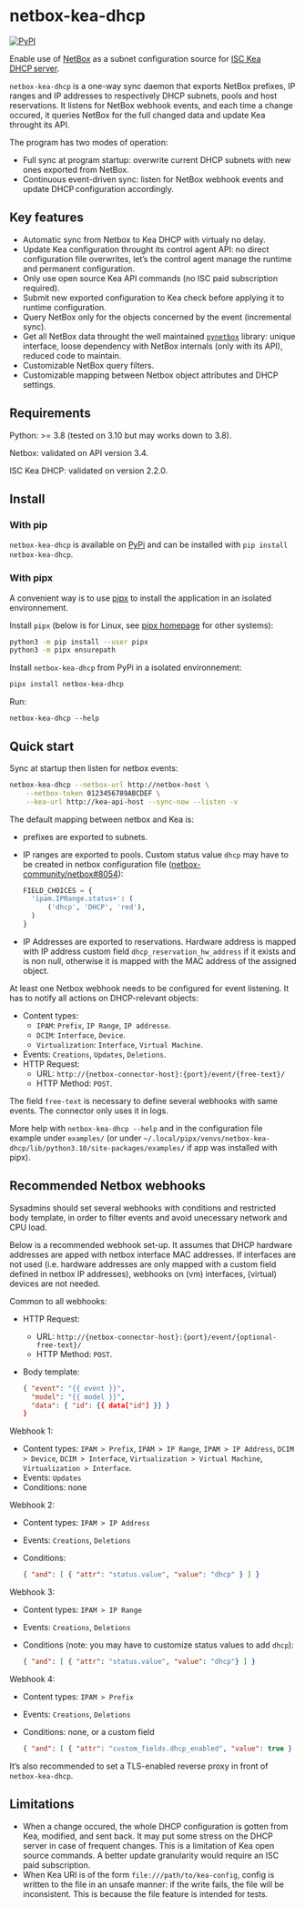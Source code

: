 netbox-kea-dhcp
===============

[![PyPI](https://img.shields.io/pypi/v/netbox-kea-dhcp)](https://pypi.org/project/netbox-kea-dhcp/)

Enable use of [NetBox](https://github.com/netbox-community/netbox) as a subnet
configuration source for [ISC Kea DHCP server](https://www.isc.org/kea/).

`netbox-kea-dhcp` is a one-way sync daemon that exports NetBox prefixes, IP
ranges and IP addresses to respectively DHCP subnets, pools
and host reservations. It listens for NetBox webhook events, and each time a
change occured, it queries NetBox for the full changed data and update Kea
throught its API.

The program has two modes of operation:

- Full sync at program startup: overwrite current DHCP subnets with new ones
  exported from NetBox.
- Continuous event-driven sync: listen for NetBox webhook events and update
  DHCP configuration accordingly.

Key features
------------

- Automatic sync from Netbox to Kea DHCP with virtualy no delay.
- Update Kea configuration throught its control agent API: no direct
  configuration file overwrites, let’s the control agent manage the runtime
  and permanent configuration.
- Only use open source Kea API commands (no ISC paid subscription required).
- Submit new exported configuration to Kea check before applying it to runtime
  configuration.
- Query NetBox only for the objects concerned by the event (incremental
  sync).
- Get all NetBox data throught the well maintained
  [`pynetbox`](https://github.com/netbox-community/pynetbox) library: unique
  interface, loose dependency with NetBox internals (only with its API),
  reduced code to maintain.
- Customizable NetBox query filters.
- Customizable mapping between Netbox object attributes and DHCP settings.

Requirements
------------

Python: >= 3.8 (tested on 3.10 but may works down to 3.8).

Netbox: validated on API version 3.4.

ISC Kea DHCP: validated on version 2.2.0.

Install
-------

### With pip

`netbox-kea-dhcp` is available on
[PyPi](https://pypi.org/project/netbox-kea-dhcp/) and can be installed
with `pip install netbox-kea-dhcp`.

### With pipx

A convenient way is to use [pipx](https://pypa.github.io/pipx/) to install the
application in an isolated environnement.

Install `pipx` (below is for Linux, see
[pipx homepage](https://pypa.github.io/pipx/) for other systems):

```sh
python3 -m pip install --user pipx
python3 -m pipx ensurepath
```

Install `netbox-kea-dhcp` from PyPi in a isolated environnement:

```sh
pipx install netbox-kea-dhcp
```

Run:

```
netbox-kea-dhcp --help
```

Quick start
-----------

Sync at startup then listen for netbox events:
```sh
netbox-kea-dhcp --netbox-url http://netbox-host \
    --netbox-token 0123456789ABCDEF \
    --kea-url http://kea-api-host --sync-now --listen -v
```

The default mapping between netbox and Kea is:

- prefixes are exported to subnets.
- IP ranges are exported to pools. Custom status value `dhcp` may have to be
  created in netbox configuration file ([netbox-community/netbox#8054](https://github.com/netbox-community/netbox/issues/8054)):
  ```python
  FIELD_CHOICES = {
    'ipam.IPRange.status+': (
        ('dhcp', 'DHCP', 'red'),
    )
  }
  ```
   
- IP Addresses are exported to reservations. Hardware address is mapped with IP
  address custom field `dhcp_reservation_hw_address` if it exists and is non
  null, otherwise it is mapped with the MAC address of the assigned object.

At least one Netbox webhook needs to be configured for event listening. It has
to notify all actions on DHCP-relevant objects:

- Content types:
  * `IPAM`: `Prefix`, `IP Range`, `IP addresse`.
  * `DCIM`: `Interface`, `Device`.
  * `Virtualization`: `Interface`, `Virtual Machine`.
- Events: `Creations`, `Updates`, `Deletions`.
- HTTP Request:
  * URL: `http://{netbox-connector-host}:{port}/event/{free-text}/`
  * HTTP Method: `POST`.

The field `free-text` is necessary to define several webhooks with same events.
The connector only uses it in logs.

More help with `netbox-kea-dhcp --help` and in the configuration file example
under `examples/` (or under
`~/.local/pipx/venvs/netbox-kea-dhcp/lib/python3.10/site-packages/examples/` if
app was installed with pipx).

Recommended Netbox webhooks
---------------------------

Sysadmins should set several webhooks with conditions and restricted body
template, in order to filter events and avoid unecessary network and CPU load.

Below is a recommended webhook set-up. It assumes that DHCP hardware addresses
are apped with netbox interface MAC addresses. If interfaces are not used
(i.e. hardware addresses are only mapped with a custom field defined in netbox
IP addresses), webhooks on (vm) interfaces, (virtual) devices are not needed.

Common to all webhooks:

- HTTP Request:
  * URL: `http://{netbox-connector-host}:{port}/event/{optional-free-text}/`
  * HTTP Method: `POST`.
- Body template:

    ```json
    { "event": "{{ event }}",
      "model": "{{ model }}",
      "data": { "id": {{ data["id"] }} }
    }
    ```

Webhook 1:

- Content types: `IPAM > Prefix`, `IPAM > IP Range`, `IPAM > IP Address`,
  `DCIM > Device`, `DCIM > Interface`, `Virtualization > Virtual Machine`,
  `Virtualization > Interface`.
- Events: `Updates`
- Conditions: none

Webhook 2:

- Content types: `IPAM > IP Address`
- Events: `Creations`, `Deletions`
- Conditions:

    ```json
    { "and": [ { "attr": "status.value", "value": "dhcp" } ] }
    ```

Webhook 3:

- Content types: `IPAM > IP Range`
- Events: `Creations`, `Deletions`
- Conditions (note: you may have to customize status values to add `dhcp`):

    ```json
    { "and": [ { "attr": "status.value", "value": "dhcp"} ] }
    ```

Webhook 4:

- Content types: `IPAM > Prefix`
- Events: `Creations`, `Deletions`
- Conditions: none, or a custom field

    ```json
    { "and": [ { "attr": "custom_fields.dhcp_enabled", "value": true } ] }
    ```

It’s also recommended to set a TLS-enabled reverse proxy in front of
`netbox-kea-dhcp`.

Limitations
-----------

- When a change occured, the whole DHCP configuration is gotten from Kea,
  modified, and sent back. It may put some stress on the DHCP server in case of
  frequent changes. This is a limitation of Kea open source commands. A better
  update granularity would require an ISC paid subscription.
- When Kea URI is of the form `file:///path/to/kea-config`, config is written
  to the file in an unsafe manner: if the write fails, the file will be
  inconsistent. This is because the file feature is intended for tests.
